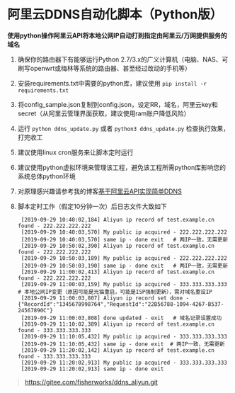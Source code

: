 # 阿里云DDNS自动化脚本（Python版）
**使用python操作阿里云API将本地公网IP自动打到指定由阿里云/万网提供服务的域名**
1. 确保你的路由器下有能够运行Python 2.7/3.x的广义计算机（电脑、NAS、可刷写openwrt或梅林等系统的路由器、甚至经过改动的手机等）
2. 安装requirements.txt中需要的python库，建议使用 `pip install -r requirements.txt`
3. 将config_sample.json复制到config.json，设定RR，域名，阿里云key和secret（从阿里云管理界面获取，建议使用ram账户降低风险）
4. 运行 `python ddns_update.py` 或者 `python3 ddns_update.py` 检查执行效果，打完收工
5. 建议使用linux cron服务来让脚本定时运行
6. 建议使用python虚拟环境来管理该工程，避免该工程所需python库影响您的系统总体python环境
7. 对原理感兴趣请参考我的博客[基于阿里云API实现简单DDNS](http://fisherworks.cn/?p=2337)
8. 脚本定时工作（假定10分钟一次）后日志文件大致如下

        [2019-09-29 10:40:02,184] Aliyun ip record of test.example.cn found - 222.222.222.222
        [2019-09-29 10:40:03,570] My public ip acquired - 222.222.222.222
        [2019-09-29 10:40:03,570] same ip - done exit   # 两IP一致，无需更新
        [2019-09-29 10:50:02,390] Aliyun ip record of test.example.cn found - 222.222.222.222
        [2019-09-29 10:50:03,189] My public ip acquired - 222.222.222.222
        [2019-09-29 10:50:03,190] same ip - done exit   # 两IP一致，无需更新
        [2019-09-29 11:00:02,413] Aliyun ip record of test.example.cn found - 222.222.222.222
        [2019-09-29 11:00:03,159] My public ip acquired - 333.333.333.333   # 本地公网IP变更（原因可能是光猫重启，可能是ISP强制更新），需对域名重设IP
        [2019-09-29 11:00:03,807] Aliyun ip record set done - {"RecordId":"1345678998764","RequestId":"22B56788-1094-4267-B537-24567890C"}
        [2019-09-29 11:00:03,808] done updated - exit   # 域名记录设置成功
        [2019-09-29 11:10:02,389] Aliyun ip record of test.example.cn found - 333.333.333.333
        [2019-09-29 11:10:05,432] My public ip acquired - 333.333.333.333
        [2019-09-29 11:10:05,432] same ip - done exit  # 两IP一致，无需更新
        [2019-09-29 11:20:02,142] Aliyun ip record of test.example.cn found - 333.333.333.333
        [2019-09-29 11:20:02,913] My public ip acquired - 333.333.333.333
        [2019-09-29 11:20:02,913] same ip - done exit

> https://gitee.com/fisherworks/ddns_aliyun.git
